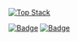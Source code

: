 [![Top Stack](https://widget.realdeveloper.pro/api/top?stack=Node.js,React,MongoDB)](https://github.com/shashankmadhura)

[![Badge](https://widget.realdeveloper.pro/api/badge?title=Languages%20and%20Framework&badges=JavaScript,Python,C,ShellScript,ReactJs,NodeJs,ExpressJs,Solidity,C++)](https://github.com/shashankmadhura)
[![Badge](https://widget.realdeveloper.pro/api/badge?title=Database%20and%20DevOps&badges=MySQL,MongoDB,Redis,AWS,Linux,CI/CD,Serverless)](https://github.com/shashankmadhura)
